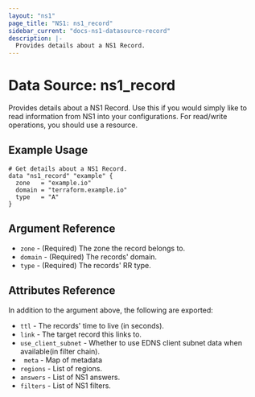 ```yaml
---
layout: "ns1"
page_title: "NS1: ns1_record"
sidebar_current: "docs-ns1-datasource-record"
description: |-
  Provides details about a NS1 Record.
---
```


# Data Source: ns1_record

Provides details about a NS1 Record. Use this if you would simply like to read
information from NS1 into your configurations. For read/write operations, you
should use a resource.

## Example Usage

```hcl
# Get details about a NS1 Record.
data "ns1_record" "example" {
  zone   = "example.io"
  domain = "terraform.example.io"
  type   = "A"
}
```

## Argument Reference

* `zone` - (Required) The zone the record belongs to.
* `domain` - (Required) The records' domain.
* `type` - (Required) The records' RR type.

## Attributes Reference

In addition to the argument above, the following are exported:

* `ttl` - The records' time to live (in seconds).
* `link` - The target record this links to.
* `use_client_subnet` - Whether to use EDNS client subnet data when available(in filter chain).
* ` meta` - Map of metadata
* `regions` - List of regions.
* `answers` - List of NS1 answers.
* `filters` - List of NS1 filters.
